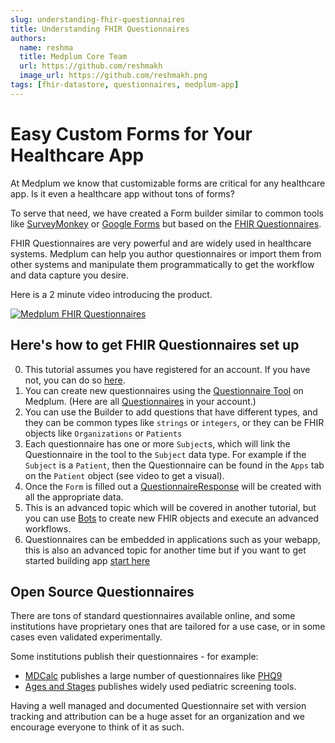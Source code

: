```yaml
---
slug: understanding-fhir-questionnaires
title: Understanding FHIR Questionnaires
authors:
  name: reshma
  title: Medplum Core Team
  url: https://github.com/reshmakh
  image_url: https://github.com/reshmakh.png
tags: [fhir-datastore, questionnaires, medplum-app]
---
```


# Easy Custom Forms for Your Healthcare App

At Medplum we know that customizable forms are critical for any healthcare app. Is it even a healthcare app without tons of forms?

To serve that need, we have created a Form builder similar to common tools like [SurveyMonkey](https://www.surveymonkey.com/) or [Google Forms](https://docs.google.com/forms) but based on the [FHIR Questionnaires](https://www.hl7.org/fhir/questionnaire.html).

FHIR Questionnaires are very powerful and are widely used in healthcare systems. Medplum can help you author questionnaires or import them from other systems and manipulate them programmatically to get the workflow and data capture you desire.

Here is a 2 minute video introducing the product.

[![Medplum FHIR Questionnaires](https://img.youtube.com/vi/mOBC0VYtCLE/0.jpg)](https://www.youtube.com/watch?v=mOBC0VYtCLE)

## Here's how to get FHIR Questionnaires set up

0. This tutorial assumes you have registered for an account. If you have not, you can do so [here](/docs/tutorials/app/register).
1. You can create new questionnaires using the [Questionnaire Tool](https://app.medplum.com/Questionnaire/new) on Medplum. (Here are all [Questionnaires](https://app.medplum.com/Questionnaire) in your account.)
2. You can use the Builder to add questions that have different types, and they can be common types like `strings` or `integers`, or they can be FHIR objects like `Organizations` or `Patients`
3. Each questionnaire has one or more `Subject`s, which will link the Questionnaire in the tool to the `Subject` data type. For example if the `Subject` is a `Patient`, then the Questionnaire can be found in the `Apps` tab on the `Patient` object (see video to get a visual).
4. Once the `Form` is filled out a [QuestionnaireResponse](https://app.medplum.com/QuestionnaireResponse) will be created with all the appropriate data.
5. This is an advanced topic which will be covered in another tutorial, but you can use [Bots](/docs/tutorials/bots/bot-for-questionnaire-response) to create new FHIR objects and execute an advanced workflows.
6. Questionnaires can be embedded in applications such as your webapp, this is also an advanced topic for another time but if you want to get started building app [start here](/docs/tutorials/ui-components/hello-world-part-1)

## Open Source Questionnaires

There are tons of standard questionnaires available online, and some institutions have proprietary ones that are tailored for a use case, or in some cases even validated experimentally.

Some institutions publish their questionnaires - for example:

- [MDCalc](https://www.mdcalc.com/) publishes a large number of questionnaires like [PHQ9](https://www.mdcalc.com/phq-9-patient-health-questionnaire-9)
- [Ages and Stages](https://agesandstages.com/products-pricing/asq3/) publishes widely used pediatric screening tools.

Having a well managed and documented Questionnaire set with version tracking and attribution can be a huge asset for an organization and we encourage everyone to think of it as such.
